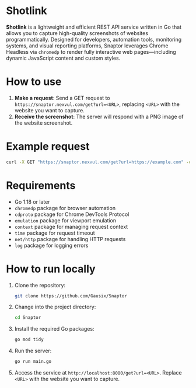 # Shotlink

**Shotlink** is a lightweight and efficient REST API service written in Go that allows you to capture high-quality screenshots of websites programmatically. Designed for developers, automation tools, monitoring systems, and visual reporting platforms, Snaptor leverages Chrome Headless via `chromedp` to render fully interactive web pages—including dynamic JavaScript content and custom styles.

# How to use

1. **Make a request**: Send a GET request to `https://snaptor.nexvul.com/get?url=<URL>`, replacing `<URL>` with the website you want to capture.
2. **Receive the screenshot**: The server will respond with a PNG image of the website screenshot.

# Example request

```bash
curl -X GET "https://snaptor.nexvul.com/get?url=https://example.com" -o screenshot.png
```

# Requirements

- Go 1.18 or later
- `chromedp` package for browser automation
- `cdproto` package for Chrome DevTools Protocol
- `emulation` package for viewport emulation
- `context` package for managing request context
- `time` package for request timeout
- `net/http` package for handling HTTP requests
- `log` package for logging errors

# How to run locally

1. Clone the repository:
   ```bash
   git clone https://github.com/Gausix/Snaptor
   ```
2. Change into the project directory:
   ```bash
   cd Snaptor
   ```
3. Install the required Go packages:
   ```bash
   go mod tidy
   ```
4. Run the server:
   ```bash
   go run main.go
   ```
5. Access the service at `http://localhost:8080/get?url=<URL>`. Replace `<URL>` with the website you want to capture.
